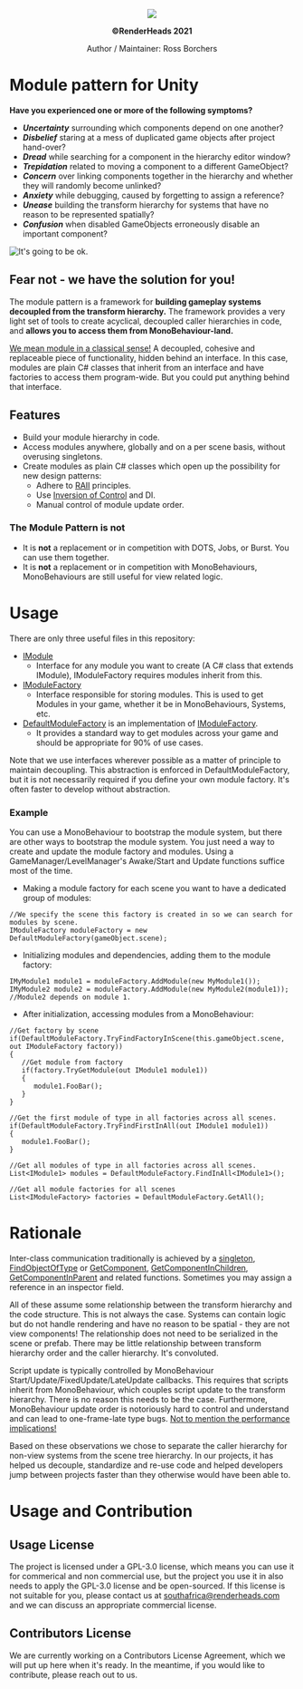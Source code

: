 
<p align="center">
  <img src="https://i1.wp.com/siliconcape.com/wp-content/uploads/2018/10/118-logo.png">
</p>
<p align="center">
  <b>©RenderHeads 2021</b>
</p>
<p align ="center"> Author / Maintainer: Ross Borchers </p>


# Module pattern for Unity

**Have you experienced one or more of the following symptoms?**

- _**Uncertainty**_ surrounding which components depend on one another?
- _**Disbelief**_ staring at a mess of duplicated game objects after project hand-over?
- _**Dread**_ while searching for a component in the hierarchy editor window?
- _**Trepidation**_ related to moving a component to a different GameObject?
- _**Concern**_ over linking components together in the hierarchy and whether they will randomly become unlinked?
- _**Anxiety**_ while debugging, caused by forgetting to assign a reference?
- _**Unease**_ building the transform hierarchy for systems that have no reason to be represented spatially?
- _**Confusion**_ when disabled GameObjects erroneously disable an important component?

![It's going to be ok.](https://media.giphy.com/media/3ohs81rDuEz9ioJzAA/giphy-downsized.gif)

## Fear not - **we have the solution for you!**

The module pattern is a framework for **building gameplay systems decoupled from the transform hierarchy.**
The framework provides a very light set of tools to create acyclical, decoupled caller hierarchies in code, and **allows you to access them from MonoBehaviour-land.**

[We mean module in a classical sense!](https://en.wikipedia.org/wiki/Modular_programming) A decoupled, cohesive and replaceable piece of functionality, hidden behind an interface. In this case, modules are plain C# classes that inherit from an interface and have factories to access them program-wide. But you could put anything behind that interface.

## Features
- Build your module hierarchy in code.
- Access modules anywhere, globally and on a per scene basis, without overusing singletons.
- Create modules as plain C# classes which open up the possibility for new design patterns:
   - Adhere to [RAII](https://en.wikipedia.org/wiki/Resource_acquisition_is_initialization) principles.
   - Use [Inversion of Control](https://en.wikipedia.org/wiki/Inversion_of_control) and DI.
   - Manual control of module update order.

### The Module Pattern is not

- It is **not** a replacement or in competition with DOTS, Jobs, or Burst. You can use them together.
- It is **not** a replacement or in competition with MonoBehaviours, MonoBehaviours are still useful for view related logic.

# Usage
There are only three useful files in this repository:
- [IModule](https://github.com/RenderHeads/UnityPlugin-ModulePattern/blob/master/Unity/Assets/RenderHeads/Lib/Runtime/Scripts/IModule.cs) 
    - Interface for any module you want to create (A C# class that extends IModule), IModuleFactory requires modules inherit from this.
- [IModuleFactory](https://github.com/RenderHeads/UnityPlugin-ModulePattern/blob/master/Unity/Assets/RenderHeads/Lib/Runtime/Scripts/IModuleFactory.cs)
    - Interface responsible for storing modules. This is used to get Modules in your game, whether it be in MonoBehaviours, Systems, etc.
- [DefaultModuleFactory](https://github.com/RenderHeads/UnityPlugin-ModulePattern/blob/master/Unity/Assets/RenderHeads/Lib/Runtime/Scripts/DefaultModuleFactory.cs) is an implementation of [IModuleFactory](https://github.com/RenderHeads/UnityPlugin-ModulePattern/blob/master/Unity/Assets/RenderHeads/Lib/Runtime/Scripts/IModuleFactory.cs).
    - It provides a standard way to get modules across your game and should be appropriate for 90% of use cases.

Note that we use interfaces wherever possible as a matter of principle to maintain decoupling. This abstraction is enforced in DefaultModuleFactory, but it is not necessarily required if you define your own module factory. It's often faster to develop without abstraction.

### Example
You can use a MonoBehaviour to bootstrap the module system, but there are other ways to bootstrap the module system. You just need a way to create and update the module factory and modules. Using a GameManager/LevelManager's Awake/Start and Update functions suffice most of the time.
 
- Making a module factory for each scene you want to have a dedicated group of modules:
```
//We specify the scene this factory is created in so we can search for modules by scene.
IModuleFactory moduleFactory = new DefaultModuleFactory(gameObject.scene);
```

- Initializing modules and dependencies, adding them to the module factory:
```
IMyModule1 module1 = moduleFactory.AddModule(new MyModule1());
IMyModule2 module2 = moduleFactory.AddModule(new MyModule2(module1)); //Module2 depends on module 1.
```

- After initialization, accessing modules from a MonoBehaviour:
```
//Get factory by scene
if(DefaultModuleFactory.TryFindFactoryInScene(this.gameObject.scene, out IModuleFactory factory))
{
   //Get module from factory
   if(factory.TryGetModule(out IModule1 module1))
   {
      module1.FooBar();
   }
}

//Get the first module of type in all factories across all scenes.
if(DefaultModuleFactory.TryFindFirstInAll(out IModule1 module1))
{
   module1.FooBar();
}

//Get all modules of type in all factories across all scenes.
List<IModule1> modules = DefaultModuleFactory.FindInAll<IModule1>();

//Get all module factories for all scenes
List<IModuleFactory> factories = DefaultModuleFactory.GetAll();

```

# Rationale

Inter-class communication traditionally is achieved by a [singleton](https://en.wikipedia.org/wiki/Singleton_pattern), [FindObjectOfType](https://docs.unity3d.com/ScriptReference/Object.FindObjectOfType.html) or [GetComponent](https://docs.unity3d.com/ScriptReference/GameObject.GetComponent.html), [GetComponentInChildren](https://docs.unity3d.com/ScriptReference/Component.GetComponentsInChildren.html), [GetComponentInParent](https://docs.unity3d.com/ScriptReference/GameObject.GetComponentInParent.html) and related functions. Sometimes you may assign a reference in an inspector field.

All of these assume some relationship between the transform hierarchy and the code structure. This is not always the case. Systems can contain logic but do not handle rendering and have no reason to be spatial - they are not view components! The relationship does not need to be serialized in the scene or prefab. There may be little relationship between transform hierarchy order and the caller hierarchy. It's convoluted.

Script update is typically controlled by MonoBehaviour Start/Update/FixedUpdate/LateUpdate callbacks. This requires that scripts inherit from MonoBehaviour, which couples script update to the transform hierarchy. There is no reason this needs to be the case. Furthermore, MonoBehaviour update order is notoriously hard to control and understand and can lead to one-frame-late type bugs. [Not to mention the performance implications!](https://blogs.unity3d.com/2015/12/23/1k-update-calls/)

Based on these observations we chose to separate the caller hierarchy for non-view systems from the scene tree hierarchy. In our projects, it has helped us decouple, standardize and re-use code and helped developers jump between projects faster than they otherwise would have been able to.

# Usage and Contribution
## Usage License
The project is licensed under a GPL-3.0 license, which means you can use it for commerical and non commercial use, but the project you use it in also needs to apply the GPL-3.0 license and be open-sourced. If this license is not suitable for you, please contact us at southafrica@renderheads.com and we can discuss an appropriate commercial license.

## Contributors License
We are currently working on a Contributors License Agreement, which we will put up here when it's ready. In the meantime, if you would like to contribute, please reach out to us.
